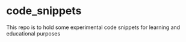 # code_snippets
This repo is to hold some experimental code snippets for learning and educational purposes
